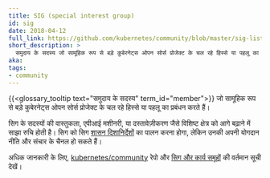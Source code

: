 ```yaml
---
title: SIG (special interest group)
id: sig
date: 2018-04-12
full_link: https://github.com/kubernetes/community/blob/master/sig-list.md#special-interest-groups 
short_description: >
  समुदाय के सदस्य जो सामूहिक रूप से बड़े कुबेरनेट्स ओपन सोर्स प्रोजेक्ट के चल रहे हिस्से या पहलू का प्रबंधन करते हैं।
aka: 
tags:
- community
---
```

 {{<glossary_tooltip text="समुदाय के सदस्य" term_id="member">}} जो सामूहिक रूप से बड़े कुबेरनेट्स ओपन सोर्स प्रोजेक्ट के चल रहे हिस्से या पहलू का प्रबंधन करते हैं।

<!--more--> 

सिग के सदस्यों की वास्तुकला, एपीआई मशीनरी, या दस्तावेज़ीकरण जैसे विशिष्ट क्षेत्र को आगे बढ़ाने में साझा रुचि होती है।
सिग को सिग [शासन दिशानिर्देशों](https://github.com/kubernetes/community/blob/master/committee-steering/governance/sig-governance.md) का पालन करना होगा, लेकिन उनकी अपनी योगदान नीति और संचार के चैनल हो सकते हैं।

अधिक जानकारी के लिए, [kubernetes/community](https://github.com/kubernetes/community) रेपो और [सिग और कार्य समूहों](https://github.com/kubernetes/community/blob/master/sig-list.md) की वर्तमान सूची देखें।